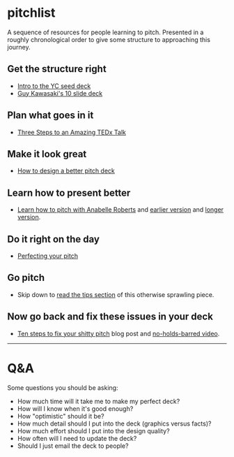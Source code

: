 # pitchlist
A sequence of resources for people learning to pitch. Presented in a roughly chronological order to give some structure to approaching this journey.


## Get the structure right

- [Intro to the YC seed deck](https://blog.ycombinator.com/intro-to-the-yc-seed-deck/)
- [Guy Kawasaki's 10 slide deck](https://guykawasaki.com/the-only-10-slides-you-need-in-your-pitch/)

## Plan what goes in it

- [Three Steps to an Amazing TEDx Talk](https://www.linkedin.com/pulse/three-steps-amazing-tedx-talk-david-beckett/)

## Make it look great 

- [How to design a better pitch deck](https://blog.ycombinator.com/how-to-design-a-better-pitch-deck/)

## Learn how to present better

- [Learn how to pitch with Anabelle Roberts](https://www.youtube.com/watch?v=yo1Zxg61eZw) and [earlier version](https://www.youtube.com/watch?v=Biukgbojxis) and [longer version](https://www.youtube.com/watch?v=QfOcVve3zQU).

## Do it right on the day

- [Perfecting your pitch](https://www.garage.com/resources/perfecting-your-pitch/)

## Go pitch

- Skip down to [read the tips section](https://www.forbes.com/sites/chancebarnett/2014/05/09/investor-pitch-deck-to-raise-money-for-startups/#44e3b5674427) of this otherwise sprawling piece. 

## Now go back and fix these issues in your deck

- [Ten steps to fix your shitty pitch](https://about.crunchbase.com/blog/fix-your-shitty-pitch/) blog post and [no-holds-barred video](https://www.youtube.com/watch?v=R8Tpdpy6hdg).

----

# Q&A 

Some questions you should be asking:

- How much time will it take me to make my perfect deck? 
- How will I know when it's good enough?
- How "optimistic" should it be?
- How much detail should I put into the deck (graphics versus facts)?
- How much effort should I put into the design quality?
- How often will I need to update the deck?
- Should I just email the deck to people?



